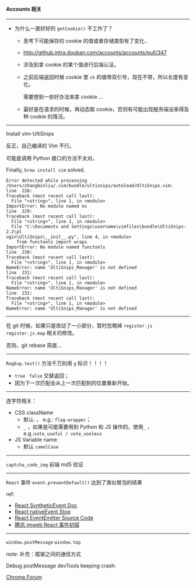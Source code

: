 #### Accounts 相关

---

- 为什么一直好好的 `getCookie()` 不工作了？

  - 思考下可能保存的 cookie 的值或者存储类型有了变化..

  - http://github.intra.douban.com/accounts/accounts/pull/347

  - 涉及到拿 cookie 的某个值进行后端认证。

  - 之前后端返回时候 cookie 里 `ck` 的值带双引号，现在不带，所以长度有变化。

    需要想到一些好办法来拿 cookie ...

  - 最好是在请求的时候，再动态取 cookie，否则有可能出现服务端没来得及种 cookie 的情况。


---

Install vim-UltiSnips

反正，自己编译的 Vim 不行。

可能是调用 Python 接口的方法不太对。

Finally, `brew install vim` solved.

```shell
Error detected while processing /Users/zhangbinliu/.vim/bundle/ultisnips/autoload/UltiSnips.vim:
line  226:
Traceback (most recent call last):
  File "<string>", line 1, in <module>
ImportError: No module named os
line  229:
Traceback (most recent call last):
  File "<string>", line 1, in <module>
  File "C:\Documents and Settings\username\vimfiles\bundle\UltiSnips-2.2\pl
ugin\UltiSnips\__init__.py", line 4, in <module>
    from functools import wraps
ImportError: No module named functools
line  230:
Traceback (most recent call last):
  File "<string>", line 1, in <module>
NameError: name 'UltiSnips_Manager' is not defined
line  231:
Traceback (most recent call last):
  File "<string>", line 1, in <module>
NameError: name 'UltiSnips_Manager' is not defined
line  232:
Traceback (most recent call last):
  File "<string>", line 1, in <module>
NameError: name 'UltiSnips_Manager' is not defined
```



---

在 git 时候，如果只是改动了一小部分，暂时忽略掉 `register.js` `register.js.map` 相关的修改。

否则，git rebase 简直...

---

`RegExp.test()` 方法千万别用 `g` 标识！！！！

- `true` ` false` 交替返回；
- 因为下一次匹配会从上一次匹配到的位置重新开始。

---

连字符相关：

- CSS className
  - 默认`-`， e.g.: `flag-wrapper`；
  - `_` ，如果是可能需要用到 Python 和 JS 操作的，使用`_` ，e.g.:`vote_useful / vote_useless`
- JS Variable name: 
  - 默认 `camelCase`


---

`captcha_code_img` 前端 md5 验证



---

`React` 事件 `event.preventDefault()` 达到了类似冒泡的结果

ref:

- [React SyntheticEvent Doc](https://facebook.github.io/react/docs/events.html)
- [React nativeEvent Stop](http://stackoverflow.com/questions/24415631/reactjs-syntheticevent-stoppropagation-only-works-with-react-events)
- [React EventEmitter Source Code](https://github.com/facebook/react/blob/3b96650e39ddda5ba49245713ef16dbc52d25e9e/src/renderers/dom/client/ReactBrowserEventEmitter.js#L23)
- [腾讯 imweb React 事件初探](http://imweb.io/topic/5774e361af96c5e776f1f5cd)



---

`window.postMessage`  `window.top`

*note*:
  补充：框架之间的通信方式

Debug postMessage devTools keeping crash:

[Chrome Forum](https://productforums.google.com/forum/#!topic/chrome/RgxarClMbOM)



